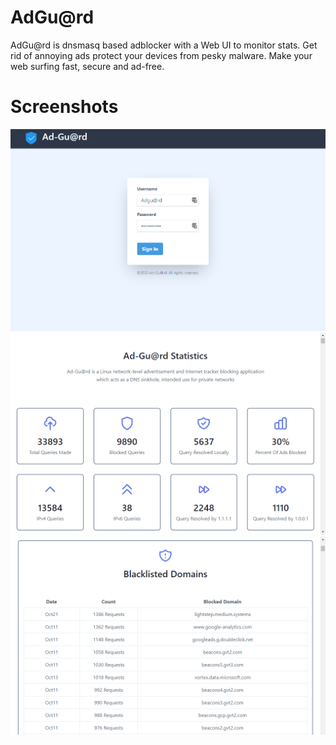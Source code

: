 # AdGu@rd
AdGu@rd is dnsmasq based adblocker with a Web UI to monitor stats. Get rid of annoying ads protect your devices from pesky malware. Make your web surfing fast, secure and ad-free.

# Screenshots
![](Screenshots/Login.png) ![](Screenshots/Stats2.png) ![](Screenshots/Stats3.png)
